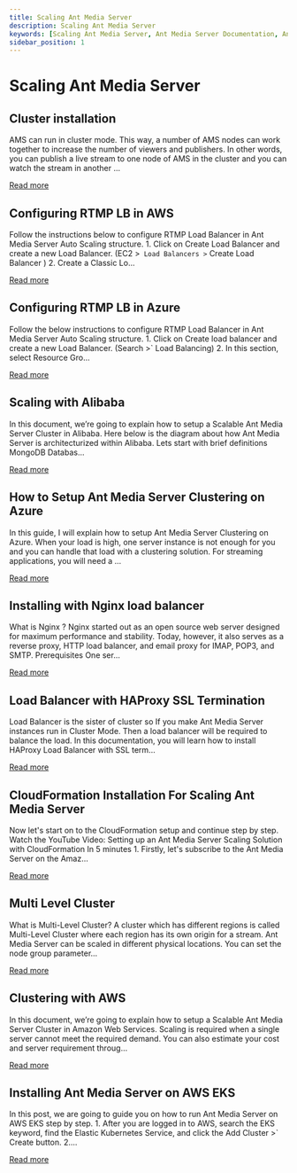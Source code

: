 ```yaml
---
title: Scaling Ant Media Server
description: Scaling Ant Media Server
keywords: [Scaling Ant Media Server, Ant Media Server Documentation, Ant Media Server Tutorials]
sidebar_position: 1
---
```

# Scaling Ant Media Server


Cluster installation
--------------------

AMS can run in cluster mode. This way, a number of AMS nodes can work together to increase the number of viewers and publishers. In other words, you can publish a live stream to one node of AMS in the cluster and you can watch the stream in another ...

[Read more](/guides/clustering-and-scaling/cluster-installation/)


Configuring RTMP LB in AWS
--------------------------

Follow the instructions below to configure RTMP Load Balancer in Ant Media Server Auto Scaling structure. 1. Click on Create Load Balancer and create a new Load Balancer. (EC2 >` Load Balancers >` Create Load Balancer ) 2. Create a Classic Lo...

[Read more](/guides/clustering-and-scaling/aws/configuring-rtmp-lb-in-aws/)



Configuring RTMP LB in Azure
----------------------------

Follow the below instructions to configure RTMP Load Balancer in Ant Media Server Auto Scaling structure. 1. Click on Create load balancer and create a new Load Balancer. (Search >` Load Balancing) 2. In this section, select Resource Gro...

[Read more](/guides/clustering-and-scaling/azure/configuring-rtmp-lb-in-azure)



Scaling with Alibaba
--------------------

In this document, we’re going to explain how to setup a Scalable Ant Media Server Cluster in Alibaba. Here below is the diagram about how Ant Media Server is architecturized within Alibaba. Lets start with brief definitions MongoDB Databas...

[Read more](/guides/clustering-and-scaling/scaling-with-alibaba/)



How to Setup Ant Media Server Clustering on Azure
-------------------------------------------------

In this guide, I will explain how to setup Ant Media Server Clustering on Azure. When your load is high, one server instance is not enough for you and you can handle that load with a clustering solution. For streaming applications, you will need a ...

[Read more](/guides/clustering-and-scaling/azure/setup-ams-clustering-at-azure)



Installing with Nginx load balancer
-----------------------------------

What is Nginx ? Nginx started out as an open source web server designed for maximum performance and stability. Today, however, it also serves as a reverse proxy, HTTP load balancer, and email proxy for IMAP, POP3, and SMTP. Prerequisites One ser...

[Read more](/guides/clustering-and-scaling/load-balancing/nginx-load-balancer/)



Load Balancer with HAProxy SSL Termination
------------------------------------------

Load Balancer is the sister of cluster so If you make Ant Media Server instances run in Cluster Mode. Then a load balancer will be required to balance the load. In this documentation, you will learn how to install HAProxy Load Balancer with SSL term...

[Read more](/guides/clustering-and-scaling/load-balancing/load-balancer-with-haproxy-ssl-termination/)



CloudFormation Installation For Scaling Ant Media Server
--------------------------------------------------------

Now let's start on to the CloudFormation setup and continue step by step. Watch the YouTube Video: Setting up an Ant Media Server Scaling Solution with CloudFormation In 5 minutes 1. Firstly, let's subscribe to the Ant Media Server on the Amaz...

[Read more](/guides/clustering-and-scaling/aws/scale-with-aws-cloudformation/)



Multi Level Cluster
-------------------

What is Multi-Level Cluster? A cluster which has different regions is called Multi-Level Cluster where each region has its own origin for a stream. Ant Media Server can be scaled in different physical locations. You can set the node group parameter...

[Read more](/guides/clustering-and-scaling/multi-level-cluster/)



Clustering with AWS
-------------------

In this document, we’re going to explain how to setup a Scalable Ant Media Server Cluster in Amazon Web Services. Scaling is required when a single server cannot meet the required demand. You can also estimate your cost and server requirement throug...

[Read more](/guides/clustering-and-scaling/aws/clustering-with-aws/)



Installing Ant Media Server on AWS EKS
--------------------------------------

In this post, we are going to guide you on how to run Ant Media Server on AWS EKS step by step. 1. After you are logged in to AWS, search the EKS keyword, find the Elastic Kubernetes Service, and click the Add Cluster >` Create button. 2....

[Read more](/guides/clustering-and-scaling/aws/installing-ams-on-aws-eks/)
